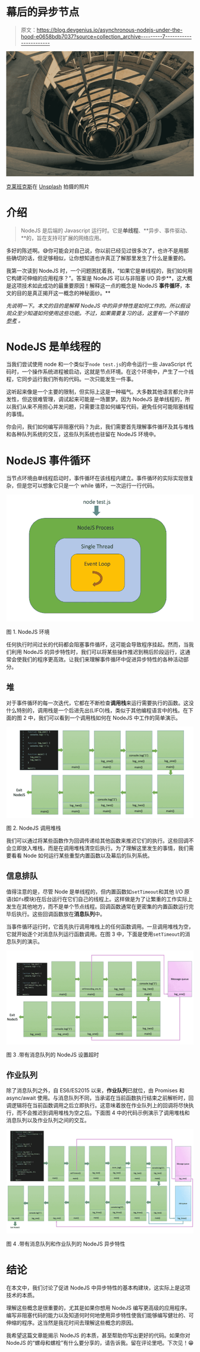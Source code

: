 # 幕后的异步节点

> 原文：<https://blog.devgenius.io/asynchronous-nodejs-under-the-hood-e0658bdb7037?source=collection_archive---------7----------------------->

![](img/0fee13c158d81a3c4bbe5d660ea225f3.png)

[克莱班克斯](https://unsplash.com/@claybanks?utm_source=medium&utm_medium=referral)在 [Unsplash](https://unsplash.com?utm_source=medium&utm_medium=referral) 拍摄的照片

# 介绍

> NodeJS 是后端的 Javascript 运行时。它是**单线程**、**异步、事件驱动、**的，旨在支持可扩展的网络应用。

多好的陈述啊。😅你可能会对自己说，你以前已经见过很多次了，也许不是用那些确切的话，但足够相似，让你想知道也许真正了解那里发生了什么是重要的。

我第一次读到 NodeJS 时，一个问题困扰着我，“如果它是单线程的，我们如何用它构建可伸缩的应用程序？”。答案是 NodeJS 可以与非阻塞 I/O 异步**，这大概是这项技术如此成功的最重要原因！解释这一点的概念是 NodeJS **事件循环**，本文的目的是真正揭开这一概念的神秘面纱。**

*先说明一下。本文的目的是解释 NodeJS 中的异步特性是如何工作的。所以假设观众至少知道如何使用这些功能。不过，如果需要复习的话，这里有一个不错的* [*参考*](https://www.geeksforgeeks.org/asynchronous-patterns-in-node-js/) *。*

# NodeJS 是单线程的

当我们尝试使用 node 和一个类似于`node test.js`的命令运行一些 JavaScript 代码时，一个操作系统进程被启动，这就是节点环境。在这个环境中，产生了一个线程，它同步运行我们所有的代码。一次只能发生一件事。

这听起来像是一个主要的限制，但实际上这是一种福气。大多数其他语言都允许并发性，但这很难管理，调试起来可能是一场噩梦。因为 NodeJS 是单线程的，所以我们从来不用担心并发问题，只需要注意如何编写代码，避免任何可能阻塞线程的事情。

你会问，我们如何编写非阻塞代码？为此，我们需要首先理解事件循环及其与堆栈和各种队列系统的交互，这些队列系统也驻留在 NodeJS 环境中。

# NodeJS 事件循环

当节点环境由单线程启动时，事件循环在该线程内建立。事件循环的实际实现很复杂，但是您可以想象它只是一个 while 循环，一次运行一行代码。

![](img/010ec0cf03b8139f1e81c888a065ddff.png)

图 1\. NodeJS 环境

任何执行时间过长的代码都会阻塞事件循环，这可能会导致程序挂起。然而，当我们利用 NodeJS 的异步特性时，我们可以将某些操作推迟到稍后阶段运行，这通常会使我们的程序更高效。让我们来理解事件循环中促进异步特性的各种活动部分。

## 堆

对于事件循环的每一次迭代，它都在不断检查**调用栈**来运行需要执行的函数。这没什么特别的，调用栈是一个后进先出(LIFO)栈，类似于其他编程语言中的栈。在下面的图 2 中，我们可以看到一个调用栈如何在 NodeJS 中工作的简单演示。

![](img/6dadd69371e6454b316f31b702b79f2f.png)

图 2\. NodeJS 调用堆栈

我们可以通过将某些函数作为回调传递给其他函数来推迟它们的执行。这些回调不会立即放入堆栈，而是在调用堆栈清空后执行。为了理解这里发生的事情，我们需要看看 Node 如何运行某些重型内置函数以及幕后的队列系统。

## 信息排队

值得注意的是，尽管 Node 是单线程的，但内置函数如`setTimeout`和其他 I/O 原语(如`fs`模块)在后台运行在它们自己的线程上。这样做是为了让繁重的工作实际上发生在其他地方，而不是单个节点线程。回调函数通常在更密集的内置函数运行完毕后执行。这些回调函数放在**消息队列**中。

当事件循环运行时，它首先执行调用堆栈上的任何函数调用。一旦调用堆栈为空，它就开始逐个对消息队列运行函数调用。在图 3 中，下面是使用`setTimeout`的消息队列的演示。

![](img/38cd3cb56608ba4655484210d6b25155.png)

图 3 .带有消息队列的 NodeJS 设置超时

## 作业队列

除了消息队列之外，自 ES6/ES2015 以来，**作业队列**已就位，由 Promises 和 async/await 使用。与消息队列不同，当承诺在当前函数执行结束之前解析时，回调逻辑将在当前函数调用之后立即执行。这意味着放在作业队列上的回调将尽快执行，而不会推迟到调用堆栈为空之后。下面图 4 中的代码示例演示了调用堆栈和消息队列以及作业队列之间的交互。

![](img/5baf8387bde2f77436435785855c1cf0.png)

图 4 .带有消息队列和作业队列的 NodeJS 异步特性

# 结论

在本文中，我们讨论了促进 NodeJS 中异步特性的基本构建块，这实际上是这项技术的本质。

理解这些概念是很重要的，尤其是如果你想用 NodeJS 编写更高级的应用程序。编写非阻塞代码的能力以及知道何时何地使用异步特性使我们能够编写健壮的、可伸缩的程序。这当然是我花时间去理解这些概念的原因。

我希望这篇文章能揭示 NodeJS 的本质，甚至帮助你写出更好的代码。如果你对 NodeJS 的“螺母和螺栓”有什么要分享的，请告诉我。留在评论里吧。下次见！😁